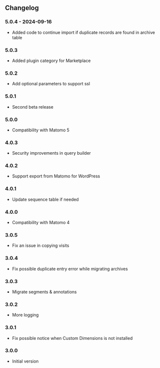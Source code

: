 ## Changelog

### 5.0.4 - 2024-09-16
- Added code to continue import if duplicate records are found in archive table

### 5.0.3
- Added plugin category for Marketplace

### 5.0.2
- Add optional parameters to support ssl

### 5.0.1
- Second beta release

### 5.0.0
- Compatibility with Matomo 5

### 4.0.3
- Security improvements in query builder

### 4.0.2
- Support export from Matomo for WordPress

### 4.0.1
- Update sequence table if needed

### 4.0.0
- Compatibility with Matomo 4

### 3.0.5
- Fix an issue in copying visits

### 3.0.4
- Fix possible duplicate entry error while migrating archives

### 3.0.3
- Migrate segments & annotations

### 3.0.2

- More logging

### 3.0.1

- Fix possible notice when Custom Dimensions is not installed

### 3.0.0

- Initial version
